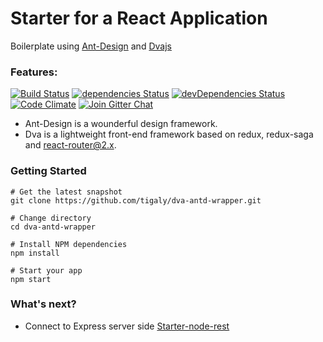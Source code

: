Starter for a React Application
=======================

Boilerplate using [Ant-Design](https://ant.design/) and [Dvajs](https://github.com/dvajs/dva) 

### Features:

[![Build Status](https://img.shields.io/travis/tigaly/dva-antd-wrapper.svg?style=flat)](https://travis-ci.org/tigaly/dva-antd-wrapper)
[![dependencies Status](https://david-dm.org/tigaly/dva-antd-wrapper/status.svg)](https://david-dm.org/tigaly/dva-antd-wrapper)
[![devDependencies Status](https://david-dm.org/tigaly/dva-antd-wrapper/dev-status.svg)](https://david-dm.org/tigaly/dva-antd-wrapper?type=dev)
[![Code Climate](https://codeclimate.com/github/tigaly/dva-antd-wrapper/badges/gpa.svg)](https://codeclimate.com/github/tigaly/dva-antd-wrapper)
[![Join Gitter Chat](https://img.shields.io/badge/gitter-join%20chat%20%E2%86%92-brightgreen.svg?style=flat)](https://gitter.im/tigaly/dva-antd-wrapper?utm_source=badge&utm_medium=badge&utm_campaign=pr-badge&content=body_link)


* Ant-Design is a wounderful design framework.
* Dva is a lightweight front-end framework based on redux, redux-saga and react-router@2.x.

### Getting Started

    # Get the latest snapshot
    git clone https://github.com/tigaly/dva-antd-wrapper.git
    
    # Change directory
    cd dva-antd-wrapper
    
    # Install NPM dependencies
    npm install
    
    # Start your app
    npm start
    
### What's next?

* Connect to Express server side [Starter-node-rest](https://github.com/tigaly/starter-nodejs-rest)